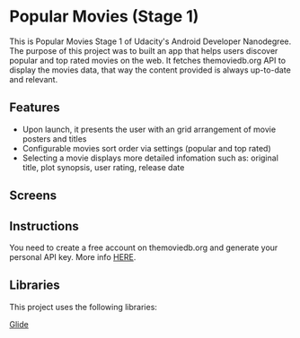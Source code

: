 Popular Movies (Stage 1)
======

This is Popular Movies Stage 1 of Udacity's Android Developer Nanodegree.
The purpose of this project was to built an app that helps users discover popular and top rated movies on the web.
It fetches themoviedb.org API to display the movies data, that way the content provided is always up-to-date and relevant.

Features
-----

- Upon launch, it presents the user with an grid arrangement of movie posters and titles
- Configurable movies sort order via settings (popular and top rated)
- Selecting a movie displays more detailed infomation such as: original title, plot synopsis, user rating, release date

Screens
------

Instructions
------

You need to create a free account on themoviedb.org and generate your personal API key. More info [HERE](https://www.themoviedb.org/documentation/api).

Libraries
------

This project uses the following libraries:

[Glide](https://github.com/bumptech/glide)
